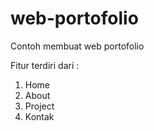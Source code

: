 # web-portofolio
Contoh membuat web portofolio 

Fitur terdiri dari :
1. Home
2. About
3. Project
4. Kontak
